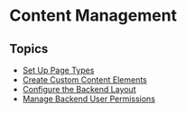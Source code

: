 # Content Management

## Topics

* [Set Up Page Types](/20BuildingWebsites/10ContentManagement/10SetUpPageTypes/Index.md)
* [Create Custom Content Elements](/20BuildingWebsites/10ContentManagement/20CreateCustomContentElements/Index.md)
* [Configure the Backend Layout](/20BuildingWebsites/10ContentManagement/30ConfigureTheBackendLayout/Index.md)
* [Manage Backend User Permissions](/20BuildingWebsites/10ContentManagement/40ManageBackendUserPermissions/Index.md)
